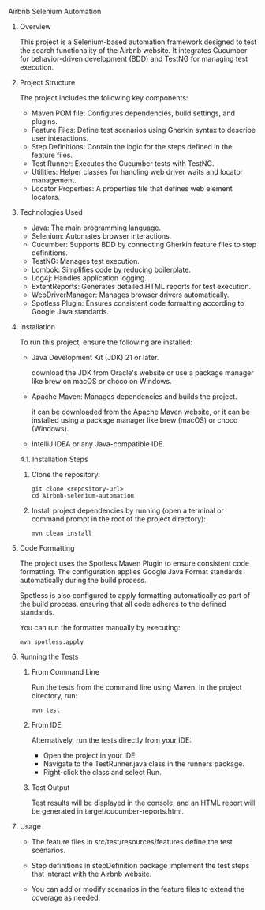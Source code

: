 Airbnb Selenium Automation

1. Overview

   This project is a Selenium-based automation framework designed to test the search functionality of the Airbnb website. It integrates Cucumber for behavior-driven development (BDD) and TestNG for managing test execution.

2. Project Structure

   The project includes the following key components:
   - Maven POM file: Configures dependencies, build settings, and plugins.
   - Feature Files: Define test scenarios using Gherkin syntax to describe user interactions.
   - Step Definitions: Contain the logic for the steps defined in the feature files.
   - Test Runner: Executes the Cucumber tests with TestNG.
   - Utilities: Helper classes for handling web driver waits and locator management.
   - Locator Properties: A properties file that defines web element locators.
  
3. Technologies Used
   - Java: The main programming language.
   - Selenium: Automates browser interactions.
   - Cucumber: Supports BDD by connecting Gherkin feature files to step definitions.
   - TestNG: Manages test execution.
   - Lombok: Simplifies code by reducing boilerplate.
   - Log4j: Handles application logging.
   - ExtentReports: Generates detailed HTML reports for test execution.
   - WebDriverManager: Manages browser drivers automatically.
   - Spotless Plugin: Ensures consistent code formatting according to Google Java standards.
  
4. Installation

   To run this project, ensure the following are installed:
   - Java Development Kit (JDK) 21 or later.
     
     download the JDK from Oracle's website or use a package manager like brew on macOS or choco on Windows.
     
   - Apache Maven: Manages dependencies and builds the project.
     
     it can be downloaded from the Apache Maven website, or it can be installed using a package manager like brew (macOS) or choco (Windows).
     
   - IntelliJ IDEA or any Java-compatible IDE.
  
   4.1. Installation Steps
   1. Clone the repository:

         ```
         git clone <repository-url>
         cd Airbnb-selenium-automation
        
   2. Install project dependencies by running (open a terminal or command prompt in the root of the project directory):

        ```
        mvn clean install

  5. Code Formatting
       
     The project uses the Spotless Maven Plugin to ensure consistent code formatting. The configuration applies Google Java Format standards automatically during the build process.
     
     Spotless is also configured to apply formatting automatically as part of the build process, ensuring that all code adheres to the defined standards.

     You can run the formatter manually by executing:

        ```
        mvn spotless:apply
   
  7. Running the Tests
     1. From Command Line
    
        Run the tests from the command line using Maven. In the project directory, run:

        ```
        mvn test

     2. From IDE
    
        Alternatively, run the tests directly from your IDE:

        - Open the project in your IDE.
        - Navigate to the TestRunner.java class in the runners package.
        - Right-click the class and select Run.
       
     3. Test Output
    
        Test results will be displayed in the console, and an HTML report will be generated in target/cucumber-reports.html.
        
   8. Usage

      - The feature files in src/test/resources/features define the test scenarios.
        
      - Step definitions in stepDefinition package implement the test steps that interact with the Airbnb website.
       
      - You can add or modify scenarios in the feature files to extend the coverage as needed. 
        
       
